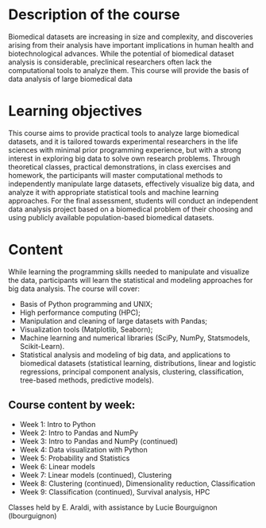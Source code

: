 
# Description of the course

Biomedical datasets are increasing in size and complexity, and discoveries arising from their analysis have important implications in human health and biotechnological advances. While the potential of biomedical dataset analysis is considerable, preclinical researchers often lack the computational tools to analyze them. This course will provide the basis of data analysis of large biomedical data

# Learning objectives

This course aims to provide practical tools to analyze large biomedical datasets, and it is tailored towards experimental researchers in the life sciences with minimal prior programming experience, but with a strong interest in exploring big data to solve own research problems. Through theoretical classes, practical demonstrations, in class exercises and homework, the participants will master computational methods to independently manipulate large datasets, effectively visualize big data, and analyze it with appropriate statistical tools and machine learning approaches. For the final assessment, students will conduct an independent data analysis project based on a biomedical problem of their choosing and using publicly available population-based biomedical datasets.


# Content

While learning the programming skills needed to manipulate and visualize the data, participants will learn the statistical and modeling approaches for big data analysis. The course will cover:
* Basis of Python programming and UNIX;
* High performance computing (HPC);
* Manipulation and cleaning of large datasets with Pandas;
* Visualization tools (Matplotlib, Seaborn);
* Machine learning and numerical libraries (SciPy, NumPy, Statsmodels, Scikit-Learn).
* Statistical analysis and modeling of big data, and applications to biomedical datasets (statistical learning, distributions, linear and logistic regressions, principal component analysis, clustering, classification, tree-based methods, predictive models).


## Course content by week:
* Week 1: Intro to Python
* Week 2: Intro to Pandas and NumPy
* Week 3: Intro to Pandas and NumPy (continued)
* Week 4: Data visualization with Python
* Week 5: Probability and Statistics
* Week 6: Linear models
* Week 7: Linear models (continued), Clustering
* Week 8: Clustering (continued), Dimensionality reduction, Classification
* Week 9: Classification (continued), Survival analysis, HPC

Classes held by E. Araldi, with assistance by Lucie Bourguignon (lbourguignon)
